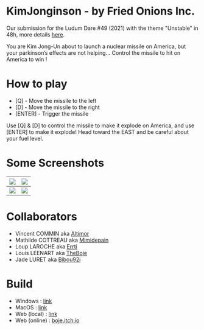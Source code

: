 # KimJonginson - by Fried Onions Inc.

Our submission for the Ludum Dare #49 (2021) with the theme "Unstable" in 48h, more details
[here](https://ldjam.com/events/ludum-dare/49/kimjonginson).

You are Kim Jong-Un about to launch a nuclear missile on America, but your parkinson’s effects are
not helping… Control the missile to hit on America to win !

# How to play

- [Q] - Move the missile to the left
- [D] - Move the missile to the right
- [ENTER] - Trigger the missile

Use [Q] & [D] to control the missile to make it explode on America, and use [ENTER] to make it
explode! Head toward the EAST and be careful about your fuel level.

# Some Screenshots

| ![](https://static.jam.vg/raw/d3f/d1/z/44787.png) | ![](https://static.jam.vg/raw/d3f/d1/z/44788.png) |
| ------------------------------------------------- | ------------------------------------------------- |
| ![](https://static.jam.vg/raw/d3f/d1/z/44789.png) | ![](https://static.jam.vg/raw/d3f/d1/z/4478a.png) |

# Collaborators

- Vincent COMMIN aka [Altimor](https://github.com/Altimors)
- Mathilde COTTREAU aka [Mimidepain]()
- Loup LAROCHE aka [Errti]()
- Louis LEENART aka [TheBoje](https://github.com/TheBoje)
- Jade LURET aka [Bibou92i]()


# Build

- Windows : [link](https://drive.google.com/file/d/1558h76vtLmKI19WcVu4sP4bnx54T9cuX/view?usp=sharing)
- MacOS : [link](https://drive.google.com/file/d/1dJu53rmb3i15NjDOlck6G5cmmGq7mdp3/view?usp=sharing)
- Web (local) : [link](https://drive.google.com/file/d/1YqlnguoGnqYeyqw5AhftvwEIYdL-AUGG/view?usp=sharing)
- Web (online) : [boje.itch.io](https://boje.itch.io/kimjonginson)